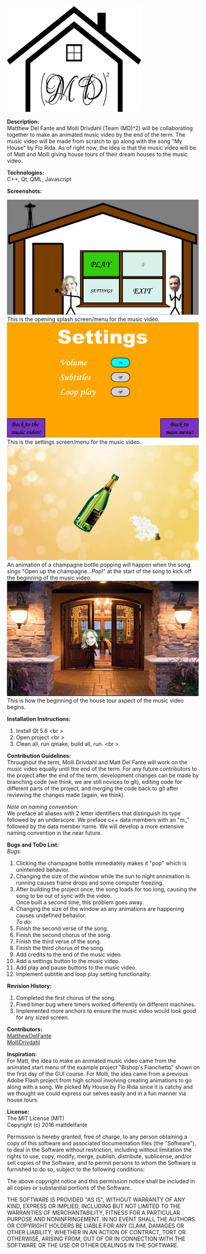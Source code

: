 <img src="/img/readMeImages/Logo.png" width="350" height="275">

<b>Description:</b><br />
Matthew Del Fante and Molli Drivdahl (Team (MD)^2) will be collaborating together to make an animated music video by the end of the term. The music video will be made from scratch to go along with the song "My House" by Flo Rida. As of right now, the idea is that the music video will be of Matt and Molli giving house tours of their dream houses to the music video.

<b>Technologies:</b><br />
C++, Qt, QML, Javascript <br />

<b>Screenshots:</b>

<img src= "/img/readMeImages/splashScreen.jpg" width="500" height="300">
<br />
This is the opening splash screen/menu for the music video.

<img src= "/img/readMeImages/settingsScreen.jpg" width="500" height="300">
<br />
This is the settings screen/menu for the music video.

<img src= "/img/readMeImages/champagnePopping.jpg" width="500" height="300">
<br />
An animation of a champagne bottle popping will happen when the song sings "Open up the champagne...Pop!" at the start of the song to kick off the beginning of the music video.

<img src= "/img/readMeImages/frontDoorScene.jpg" width="500" height="300">
<br />
This is how the beginning of the house tour aspect of the music video begins.

<b>Installation Instructions:</b><br />
1.  Install Qt 5.6 <br \>
2.  Open project <br \>
3.  Clean all, run qmake, build all, run. <br \>

<b>Contribution Guidelines:</b><br />
Throughout the term, Molli Drivdahl and Matt Del Fante will work on the music video equally until the end of the term. For any future contributors to the project after the end of the term, development changes can be made by branching code (we think, we are still novices to git), editing code for different parts of the project, and merging the code back to git after reviewing the changes made (again, we think).

<i>Note on naming convention:</i><br />
We preface all aliases with 2 letter identifiers that distinguish its type followed by an underscore.
We preface c++ data members with an "m_" followed by the data member name.
We will develop a more extensive naming convention in the near future.

<b>Bugs and ToDo List:</b><br />
<i>Bugs:</i></b><br />
1. Clicking the champagne bottle immediately makes it "pop" which is unintended behavior.<br />
2. Changing the size of the window while the sun to night annimation is running causes frame drops and some computer freezing.<br />
3. After building the project once, the song loads for too long, causing the song to be out of sync with the video. <br />Once built a second time, this problem goes away. <br />
4. Changing the size of the window as any animations are happening causes undefined behavior. <br />
<i>To do:</i></b><br />
1. Finish the second verse of the song. <br />
2. Finish the second chorus of the song. <br />
2. Finish the third verse of the song. <br />
3. Finish the third chorus of the song. <br />
4. Add credits to the end of the music video. <br />
5. Add a settings button to the music video. <br />
6. Add play and pause buttons to the music video. <br />
7. Implement subtitle and loop play setting functionality. <br />

<b>Revision History:</b><br />
1. Completed the first chorus of the song. <br />
2. Fixed timer bug where timers worked differently on different machines. <br />
3. Implemented more anchors to ensure the music video would look good for any sized screen. <br /> 

<b>Contributors:</b><br />
[MatthewDelFante](https://github.com/mattdelfante)<br />
[MolliDrivdahl](https://github.com/mollidrivdahl)<br />

<b>Inspiration:</b><br />
For Matt, the idea to make an animated music video came from the animated start menu of the example project "Bishop's Fianchetto" shown on the first day of the GUI course. For Molli, the idea came from a previous Adobe Flash project from high school involving creating animations to go along with a song. We picked My House by Flo Rida since it is catchy and we thought we could express our selves easily and in a fun manner via house tours.<br />

<b>License:</b><br />
The MIT License (MIT)<br />
Copyright (c) 2016 mattdelfante<br />

Permission is hereby granted, free of charge, to any person obtaining a copy
of this software and associated documentation files (the "Software"), to deal
in the Software without restriction, including without limitation the rights
to use, copy, modify, merge, publish, distribute, sublicense, and/or sell
copies of the Software, and to permit persons to whom the Software is
furnished to do so, subject to the following conditions:<br />

The above copyright notice and this permission notice shall be included in all
copies or substantial portions of the Software.<br />

THE SOFTWARE IS PROVIDED "AS IS", WITHOUT WARRANTY OF ANY KIND, EXPRESS OR
IMPLIED, INCLUDING BUT NOT LIMITED TO THE WARRANTIES OF MERCHANTABILITY,
FITNESS FOR A PARTICULAR PURPOSE AND NONINFRINGEMENT. IN NO EVENT SHALL THE
AUTHORS OR COPYRIGHT HOLDERS BE LIABLE FOR ANY CLAIM, DAMAGES OR OTHER
LIABILITY, WHETHER IN AN ACTION OF CONTRACT, TORT OR OTHERWISE, ARISING FROM,
OUT OF OR IN CONNECTION WITH THE SOFTWARE OR THE USE OR OTHER DEALINGS IN THE
SOFTWARE.<br />
